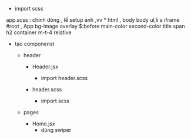+ import scss 

app.scss : chỉnh dòng , lể setup ảnh  ,vv 
    *
    html , body
    body
    ul,li
    a
    iframe
    #root , App
    bg-image
    overlay 
        $:before
    main-color
    second-color
    title
        span 
        h2
    container
    m-t-4
    relative

+ tạo componenst
    + header
        + Header.jsx   
            + import header.scss
            
        + header.scss 
            + import scss
    
    + pages 
        + Home.jsx
            + dùng swiper 
             
